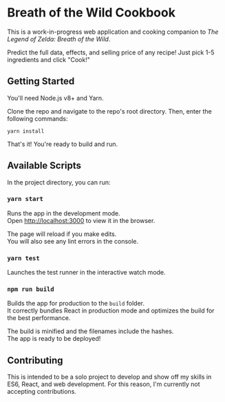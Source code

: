 # Breath of the Wild Cookbook

This is a work-in-progress web application and cooking companion to _The Legend of Zelda: Breath of the Wild_.

Predict the full data, effects, and selling price of any recipe! Just pick 1-5 ingredients and click "Cook!"

## Getting Started

You'll need Node.js v8+ and Yarn.

Clone the repo and navigate to the repo's root directory. Then, enter the following commands:

```
yarn install
```

That's it! You're ready to build and run.

## Available Scripts

In the project directory, you can run:

### `yarn start`

Runs the app in the development mode.<br>
Open [http://localhost:3000](http://localhost:3000) to view it in the browser.

The page will reload if you make edits.<br>
You will also see any lint errors in the console.

### `yarn test`

Launches the test runner in the interactive watch mode.

### `npm run build`

Builds the app for production to the `build` folder.<br>
It correctly bundles React in production mode and optimizes the build for the best performance.

The build is minified and the filenames include the hashes.<br>
The app is ready to be deployed!

## Contributing

This is intended to be a solo project to develop and show off my skills in ES6, React, and web development. For this reason, I'm currently not accepting contributions.